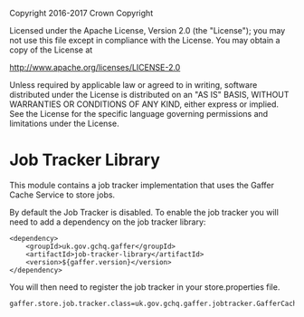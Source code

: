 Copyright 2016-2017 Crown Copyright

Licensed under the Apache License, Version 2.0 (the "License");
you may not use this file except in compliance with the License.
You may obtain a copy of the License at

  http://www.apache.org/licenses/LICENSE-2.0

Unless required by applicable law or agreed to in writing, software
distributed under the License is distributed on an "AS IS" BASIS,
WITHOUT WARRANTIES OR CONDITIONS OF ANY KIND, either express or implied.
See the License for the specific language governing permissions and
limitations under the License.


Job Tracker Library
===================
This module contains a job tracker implementation that uses the Gaffer Cache Service to store jobs.

By default the Job Tracker is disabled. To enable the job tracker you will need to add a dependency on the job tracker library:

```
<dependency>
    <groupId>uk.gov.gchq.gaffer</groupId>
    <artifactId>job-tracker-library</artifactId>
    <version>${gaffer.version}</version>
</dependency>
```

You will then need to register the job tracker in your store.properties file.
```
gaffer.store.job.tracker.class=uk.gov.gchq.gaffer.jobtracker.GafferCacheJobTracker
```